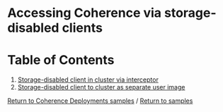 # Accessing Coherence via storage-disabled clients

# Table of Contents

1. [Storage-disabled client in cluster via interceptor](interceptor)
1. [Storage-disabled client to cluster as separate user image](other)

[Return to Coherence Deployments samples](../) / [Return to samples](../../README.md#list-of-samples)

